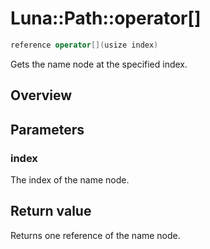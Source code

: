 # Luna::Path::operator[]

```c++
reference operator[](usize index)
```

Gets the name node at the specified index. 

## Overview


## Parameters
### index
The index of the name node. 

## Return value
Returns one reference of the name node. 


